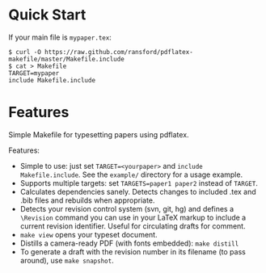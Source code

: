 # Quick Start

If your main file is `mypaper.tex`:

    $ curl -O https://raw.github.com/ransford/pdflatex-makefile/master/Makefile.include
    $ cat > Makefile
    TARGET=mypaper
    include Makefile.include

# Features

Simple Makefile for typesetting papers using pdflatex.

Features:

* Simple to use: just set `TARGET=<yourpaper>` and `include Makefile.include`.
  See the `example/` directory for a usage example.
* Supports multiple targets: set `TARGETS=paper1 paper2` instead of `TARGET`.
* Calculates dependencies sanely.  Detects changes to included .tex and .bib
  files and rebuilds when appropriate.
* Detects your revision control system (svn, git, hg) and defines a `\Revision`
  command you can use in your LaTeX markup to include a current revision
  identifier.  Useful for circulating drafts for comment.
* `make view` opens your typeset document.
* Distills a camera-ready PDF (with fonts embedded): `make distill`
* To generate a draft with the revision number in its filename (to pass
  around), use `make snapshot`.
